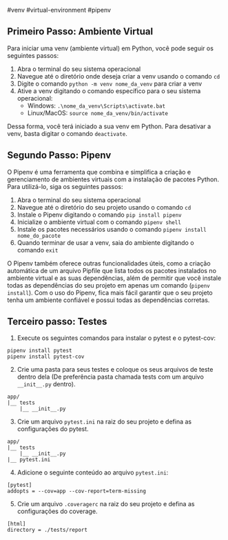 #venv #virtual-environment #pipenv 

## Primeiro Passo: Ambiente Virtual

Para iniciar uma venv (ambiente virtual) em Python, você pode seguir os seguintes passos:

1.  Abra o terminal do seu sistema operacional
2.  Navegue até o diretório onde deseja criar a venv usando o comando `cd`
3.  Digite o comando `python -m venv nome_da_venv` para criar a venv
5.  Ative a venv digitando o comando específico para o seu sistema operacional:
    -   Windows: `.\nome_da_venv\Scripts\activate.bat`
    -   Linux/MacOS: `source nome_da_venv/bin/activate`

Dessa forma, você terá iniciado a sua venv em Python. Para desativar a venv, basta digitar o comando `deactivate`.

## Segundo Passo:  Pipenv

O Pipenv é uma ferramenta que combina e simplifica a criação e gerenciamento de ambientes virtuais com a instalação de pacotes Python. Para utilizá-lo, siga os seguintes passos:

1.  Abra o terminal do seu sistema operacional
2.  Navegue até o diretório do seu projeto usando o comando `cd`
3.  Instale o Pipenv digitando o comando `pip install pipenv`
4.  Inicialize o ambiente virtual com o comando `pipenv shell`
5.  Instale os pacotes necessários usando o comando `pipenv install nome_do_pacote`
6.  Quando terminar de usar a venv, saia do ambiente digitando o comando `exit`

O Pipenv também oferece outras funcionalidades úteis, como a criação automática de um arquivo Pipfile que lista todos os pacotes instalados no ambiente virtual e as suas dependências, além de permitir que você instale todas as dependências do seu projeto em apenas um comando (`pipenv install`). Com o uso do Pipenv, fica mais fácil garantir que o seu projeto tenha um ambiente confiável e possui todas as dependências corretas.

## Terceiro passo: Testes

1. Execute os seguintes comandos para instalar o pytest e o pytest-cov:

``` 
pipenv install pytest
pipenv install pytest-cov
```

2. Crie uma pasta para seus testes e coloque os seus arquivos de teste dentro dela (De preferência pasta chamada tests com um arquivo `__init__.py` dentro).

``` 
app/
|__ tests
    |__ __init__.py
``` 

3. Crie um arquivo `pytest.ini` na raiz do seu projeto e defina as configurações do pytest.

``` 
app/
|__ tests
    |__ __init__.py
|__ pytest.ini
``` 

4. Adicione o seguinte conteúdo ao arquivo `pytest.ini`:


```
[pytest]
addopts = --cov=app --cov-report=term-missing
```

5. Crie um arquivo `.coveragerc` na raiz do seu projeto e defina as configurações do coverage.

```
[html]
directory = ./tests/report
```
